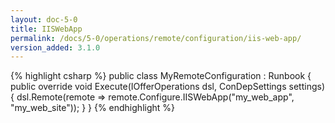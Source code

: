 ```yaml
---
layout: doc-5-0
title: IISWebApp
permalink: /docs/5-0/operations/remote/configuration/iis-web-app/
version_added: 3.1.0
---
```


{% highlight csharp %}
public class MyRemoteConfiguration : Runbook
{
    public override void Execute(IOfferOperations dsl, ConDepSettings settings)
    {
        dsl.Remote(remote => remote.Configure.IISWebApp("my_web_app", "my_web_site"));
    }
}
{% endhighlight %}

